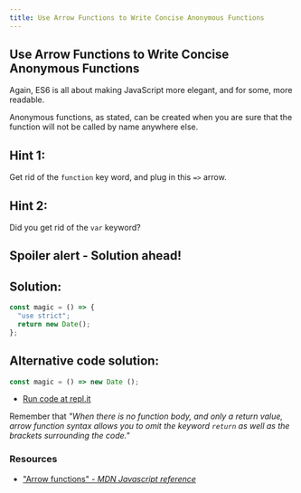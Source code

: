 ```yaml
---
title: Use Arrow Functions to Write Concise Anonymous Functions
---
```

## Use Arrow Functions to Write Concise Anonymous Functions

<!-- The article goes here, in GitHub-flavored Markdown. Feel free to add YouTube videos, images, and CodePen/JSBin embeds  -->
Again, ES6 is all about making JavaScript more elegant, and for some, more readable. 

Anonymous functions, as stated, can be created when you are sure that the function will not be called by name anywhere else.

## Hint 1:

Get rid of the `function` key word, and plug in this `=>` arrow.

## Hint 2:

Did you get rid of the `var` keyword?

## Spoiler alert - Solution ahead!

## Solution:

```javascript
const magic = () => {
  "use strict";
  return new Date();
};
```
## Alternative code solution:
```javascript
const magic = () => new Date ();
```
- [Run code at repl.it](https://repl.it/@AdrianSkar/ES6-Use-arrow-functions)

Remember that _"When there is no function body, and only a return value, arrow function syntax allows you to omit the keyword `return` as well as the brackets surrounding the code."_


### Resources
- ["Arrow functions" - *MDN Javascript reference*](https://developer.mozilla.org/en-US/docs/Web/JavaScript/Reference/Functions/Arrow_functions)

<!--stackedit_data:
eyJoaXN0b3J5IjpbLTk0ODc3NDU4MCwtODE5NTk4MDg1LDIyOT
czNDY3MCwtMTEyMzE5MTg2LDE5NzM0NzgxNTcsLTE4NTQ4NTky
NTMsNTE0NjMxNDA5LC0xNzQ4Njc5OTIzLDEwMTkzODI5MjUsLT
k4OTgxOTY0NywtMTUzMTEwODMyOSwtMTExODk3OTg1MiwxNDY2
NzAxNTc0LDEyMjE1ODk2NiwxMjcyMDQxMDI0LDEzMDY5MTgzND
UsNjA2NzM3NzUzLDg1ODEzODAwLDEwMTE4ODExOTUsMTA2NTg3
MzA5N119
-->